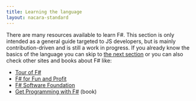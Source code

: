 ```yaml
---
title: Learning the language
layout: nacara-standard
---
```


There are many resources available to learn F#. This section is only intended as a general guide targeted to JS developers, but is mainly contribution-driven and is still a work in progress. If you already know the basics of the language you can skip to [the next section](../2-steps/setup.html) or you can also check other sites and books about F# like:

- [Tour of F#](https://docs.microsoft.com/en-us/dotnet/fsharp/tour)
- [F# for Fun and Profit](https://fsharpforfunandprofit.com/)
- [F# Software Foundation](https://fsharp.org/)
- [Get Programming with F#](https://www.manning.com/books/get-programming-with-f-sharp) (book)
